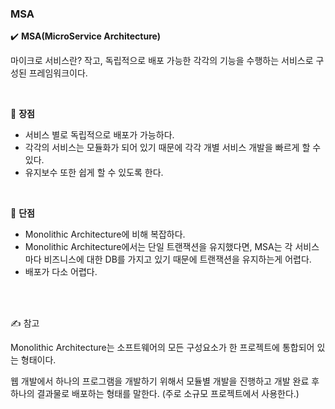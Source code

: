 ### MSA
✔️ **MSA(MicroService Architecture)**

마이크로 서비스란? 작고, 독립적으로 배포 가능한 각각의 기능을 수행하는 서비스로 구성된 프레임워크이다.

<br>

📌 **장점**
- 서비스 별로 독립적으로 배포가 가능하다.
- 각각의 서비스는 모듈화가 되어 있기 때문에 각각 개별 서비스 개발을 빠르게 할 수 있다.
- 유지보수 또한 쉽게 할 수 있도록 한다.

<br>

📌 **단점**
- Monolithic Architecture에 비해 복잡하다.
- Monolithic Architecture에서는 단일 트랜잭션을 유지했다면, MSA는 각 서비스 마다 비즈니스에 대한 DB를 가지고 있기 때문에 트랜잭션을 유지하는게 어렵다.
- 배포가 다소 어렵다.

<br><br>

✍️ 참고

Monolithic Architecture는 소프트웨어의 모든 구성요소가 한 프로젝트에 통합되어 있는 형태이다.

웹 개발에서 하나의 프로그램을 개발하기 위해서 모듈별 개발을 진행하고 개발 완료 후 하나의 결과물로 배포하는 형태를 말한다. (주로 소규모 프로젝트에서 사용한다.)
